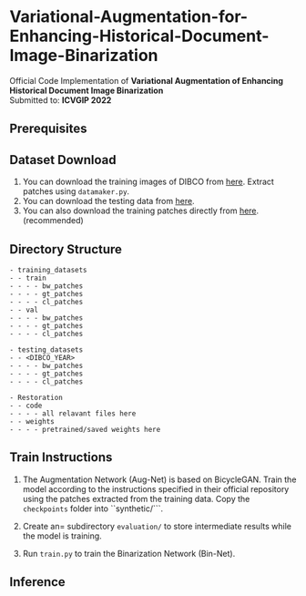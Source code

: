 # Variational-Augmentation-for-Enhancing-Historical-Document-Image-Binarization
Official Code Implementation of **Variational Augmentation of Enhancing Historical Document Image Binarization** <br>
Submitted to: **ICVGIP 2022** <br>
## Prerequisites

## Dataset Download
1. You can download the training images of DIBCO from [here](https://drive.google.com/file/d/1tpgxnHPHpwA9F39WNauucwtCDcLV7fRx/view?usp=share_link). Extract patches using ```datamaker.py```.
2. You can download the testing data from [here](https://drive.google.com/file/d/1tpgxnHPHpwA9F39WNauucwtCDcLV7fRx/view?usp=share_link).
3. You can also download the training patches directly from [here](https://drive.google.com/file/d/1tpgxnHPHpwA9F39WNauucwtCDcLV7fRx/view?usp=share_link). (recommended)
## Directory Structure
```
- training_datasets
- - train
- - - - bw_patches
- - - - gt_patches
- - - - cl_patches
- - val
- - - - bw_patches
- - - - gt_patches
- - - - cl_patches

- testing_datasets
- - <DIBCO_YEAR>
- - - - bw_patches
- - - - gt_patches
- - - - cl_patches

- Restoration
- - code
- - - - all relavant files here
- - weights
- - - - pretrained/saved weights here
```

## Train Instructions
1. The Augmentation Network (Aug-Net) is based on BicycleGAN. Train the model according to the instructions specified in their official repository using the patches extracted from the training data. Copy the ```checkpoints``` folder into ``synthetic/```.

2. Create an= subdirectory ```evaluation/``` to store intermediate results while the model is training.

3. Run ```train.py``` to train the Binarization Network (Bin-Net).

## Inference
